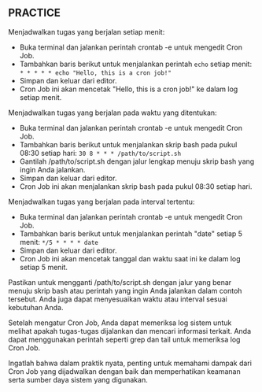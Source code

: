 ## PRACTICE

Menjadwalkan tugas yang berjalan setiap menit:

- Buka terminal dan jalankan perintah crontab -e untuk mengedit Cron Job.
- Tambahkan baris berikut untuk menjalankan perintah `echo` setiap menit:
`* * * * * echo "Hello, this is a cron job!"`
- Simpan dan keluar dari editor.
- Cron Job ini akan mencetak "Hello, this is a cron job!" ke dalam log setiap menit.

Menjadwalkan tugas yang berjalan pada waktu yang ditentukan:

- Buka terminal dan jalankan perintah crontab -e untuk mengedit Cron Job.
- Tambahkan baris berikut untuk menjalankan skrip bash pada pukul 08:30 setiap hari:
`30 8 * * * /path/to/script.sh`
- Gantilah /path/to/script.sh dengan jalur lengkap menuju skrip bash yang ingin Anda jalankan.
- Simpan dan keluar dari editor.
- Cron Job ini akan menjalankan skrip bash pada pukul 08:30 setiap hari.

Menjadwalkan tugas yang berjalan pada interval tertentu:

- Buka terminal dan jalankan perintah crontab -e untuk mengedit Cron Job.
- Tambahkan baris berikut untuk menjalankan perintah "date" setiap 5 menit:
`*/5 * * * * date`
- Simpan dan keluar dari editor.
- Cron Job ini akan mencetak tanggal dan waktu saat ini ke dalam log setiap 5 menit.

Pastikan untuk mengganti /path/to/script.sh dengan jalur yang benar menuju skrip bash atau perintah yang ingin Anda jalankan dalam contoh tersebut. Anda juga dapat menyesuaikan waktu atau interval sesuai kebutuhan Anda.

Setelah mengatur Cron Job, Anda dapat memeriksa log sistem untuk melihat apakah tugas-tugas dijalankan dan mencari informasi terkait. Anda dapat menggunakan perintah seperti grep dan tail untuk memeriksa log Cron Job.

Ingatlah bahwa dalam praktik nyata, penting untuk memahami dampak dari Cron Job yang dijadwalkan dengan baik dan memperhatikan keamanan serta sumber daya sistem yang digunakan.